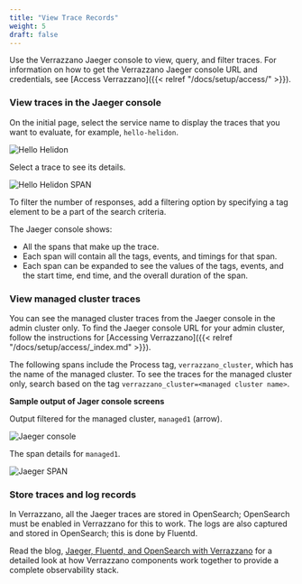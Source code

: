 ```yaml
---
title: "View Trace Records"
weight: 5
draft: false
---
```


Use the Verrazzano Jaeger console to view, query, and filter traces.
For information on how to get the Verrazzano Jaeger console URL and credentials, see [Access Verrazzano]({{< relref "/docs/setup/access/" >}}).

### View traces in the Jaeger console

On the initial page, select the service name to display the traces that you want to evaluate, for example, `hello-helidon`.

![Hello Helidon](/docs/images/tracing/hello-helidon-traces.png)

Select a trace to see its details.

![Hello Helidon SPAN](/docs/images/tracing/hello-helidon-spans.png)

To filter the number of responses, add a filtering option by specifying a tag element to be a part of the search criteria.

The Jaeger console shows:

- All the spans that make up the trace.
- Each span will contain all the tags, events, and timings for that span.
- Each span can be expanded to see the values of the tags, events, and the start time, end time, and the overall duration of the span.


### View managed cluster traces

You can see the managed cluster traces from the Jaeger console in the admin cluster only. To find the Jaeger console URL for
your admin cluster, follow the instructions for [Accessing Verrazzano]({{< relref "/docs/setup/access/_index.md" >}}).

The following spans include the Process tag, `verrazzano_cluster`, which has the name of the managed cluster. To see the traces
for the managed cluster only, search based on the tag `verrazzano_cluster=<managed cluster name>`.

**Sample output of Jager console screens**

Output filtered for the managed cluster, `managed1` (arrow).

![Jaeger console](/docs/images/multicluster/jaeger-multicluster-filter-based-on-tag.png)

The span details for `managed1`.

![Jaeger SPAN](/docs/images/multicluster/jaeger-multicluster-span-details.png)

### Store traces and log records

In Verrazzano, all the Jaeger traces are stored in OpenSearch; OpenSearch must be enabled in Verrazzano for this to work.
The logs are also captured and stored in OpenSearch; this is done by Fluentd.

Read the blog, [Jaeger, Fluentd, and OpenSearch with Verrazzano](https://medium.com/verrazzano/the-verrazzano-platform-includes-several-cloud-native-solutions-to-improve-an-enterprises-day-2-25212f01f5cc) for a detailed look at how Verrazzano components work together to provide a complete observability stack.
